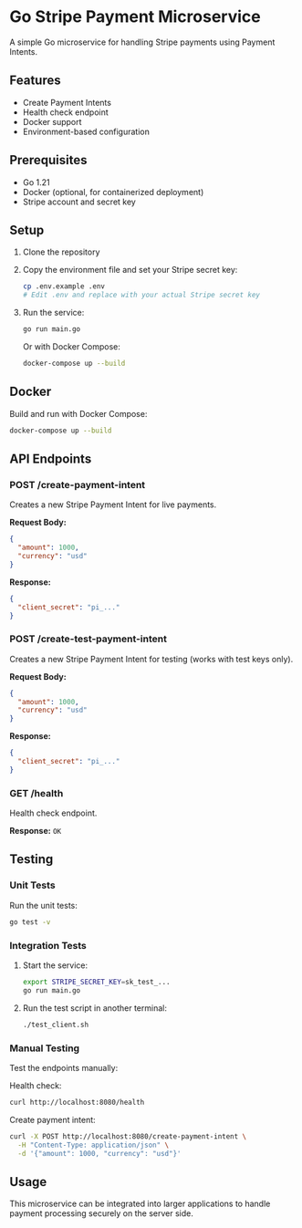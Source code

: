 # Go Stripe Payment Microservice

A simple Go microservice for handling Stripe payments using Payment Intents.

## Features

- Create Payment Intents
- Health check endpoint
- Docker support
- Environment-based configuration

## Prerequisites

- Go 1.21
- Docker (optional, for containerized deployment)
- Stripe account and secret key

## Setup

1. Clone the repository
2. Copy the environment file and set your Stripe secret key:
   ```bash
   cp .env.example .env
   # Edit .env and replace with your actual Stripe secret key
   ```
3. Run the service:
   ```bash
   go run main.go
   ```

   Or with Docker Compose:
   ```bash
   docker-compose up --build
   ```

## Docker

Build and run with Docker Compose:

```bash
docker-compose up --build
```

## API Endpoints

### POST /create-payment-intent

Creates a new Stripe Payment Intent for live payments.

**Request Body:**
```json
{
  "amount": 1000,
  "currency": "usd"
}
```

**Response:**
```json
{
  "client_secret": "pi_..."
}
```

### POST /create-test-payment-intent

Creates a new Stripe Payment Intent for testing (works with test keys only).

**Request Body:**
```json
{
  "amount": 1000,
  "currency": "usd"
}
```

**Response:**
```json
{
  "client_secret": "pi_..."
}
```

### GET /health

Health check endpoint.

**Response:** `OK`

## Testing

### Unit Tests
Run the unit tests:
```bash
go test -v
```

### Integration Tests
1. Start the service:
   ```bash
   export STRIPE_SECRET_KEY=sk_test_...
   go run main.go
   ```

2. Run the test script in another terminal:
   ```bash
   ./test_client.sh
   ```

### Manual Testing
Test the endpoints manually:

Health check:
```bash
curl http://localhost:8080/health
```

Create payment intent:
```bash
curl -X POST http://localhost:8080/create-payment-intent \
  -H "Content-Type: application/json" \
  -d '{"amount": 1000, "currency": "usd"}'
```

## Usage

This microservice can be integrated into larger applications to handle payment processing securely on the server side.
